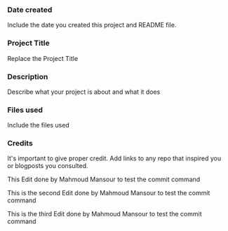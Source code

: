 ### Date created
Include the date you created this project and README file.

### Project Title
Replace the Project Title

### Description
Describe what your project is about and what it does

### Files used
Include the files used

### Credits
It's important to give proper credit. Add links to any repo that inspired you or blogposts you consulted.

This Edit done by Mahmoud Mansour to test the commit command

This is the second Edit done by Mahmoud Mansour to test the commit command

This is the third Edit done by Mahmoud Mansour to test the commit command